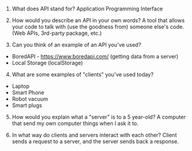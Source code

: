 1. What does API stand for?
   Application Programming Interface

2. How would you describe an API in your own words?
   A tool that allows your code to talk with (use the goodness from)
   someone else's code. (Web APIs, 3rd-party package, etc.)

3. Can you think of an example of an API you've used?

- BoredAPI - https://www.boredapi.com/ (getting data from a server)
- Local Storage (localStorage)

4. What are some examples of "clients" you've used today?

- Laptop
- Smart Phone
- Robot vacuum
- Smart plugs

5. How would you explain what a "server" is to a 5 year-old?
   A computer that send my own computer things when I ask it to.

6. In what way do clients and servers interact with each other?
   Client sends a request to a server, and the server sends back a response.

